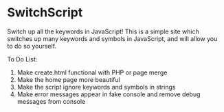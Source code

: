 # SwitchScript
Switch up all the keywords in JavaScript!
This is a simple site which switches up many keywords and symbols in JavaScript, and will allow you to do so yourself.

To Do List:
1. Make create.html functional with PHP or page merge
2. Make the home page more beautiful
3. Make the script ignore keywords and symbols in strings
4. Make error messages appear in fake console and remove debug messages from console
